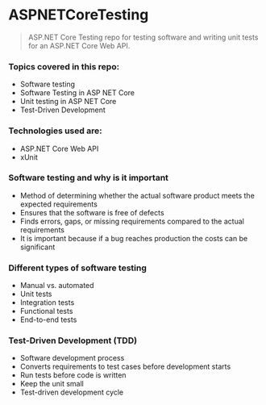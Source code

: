 # ASPNETCoreTesting

> ASP.NET Core Testing repo for testing software and writing unit tests for an ASP.NET Core Web API.

### Topics covered in this repo:

*   Software testing
*   Software Testing in ASP NET Core
*   Unit testing in ASP NET Core
*   Test-Driven Development

### Technologies used are:

*   ASP.NET Core Web API
*   xUnit

### Software testing and why is it important

*   Method of determining whether the actual software product meets the expected requirements
*   Ensures that the software is free of defects
*   Finds errors, gaps, or missing requirements compared to the actual requirements
*   It is important because if a bug reaches production the costs can be significant

### Different types of software testing

*   Manual vs. automated
*   Unit tests
*   Integration tests
*   Functional tests
*   End-to-end tests

### Test-Driven Development (TDD)

*   Software development process
*   Converts requirements to test cases before development starts
*   Run tests before code is written
*   Keep the unit small
*   Test-driven development cycle
